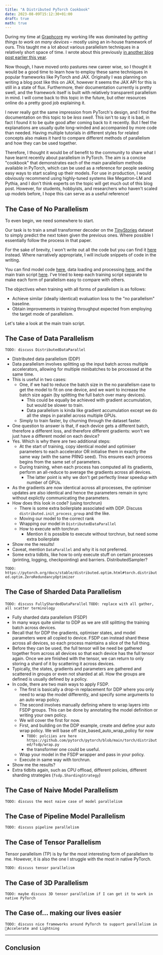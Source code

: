 ```yaml
---
title: "A Distributed PyTorch Cookbook"
date: 2023-08-09T15:12:30+01:00
draft: true
math: true
---
```


During my time at [Graphcore](https://graphcore.ai) my working life was dominated by _getting things to work on many devices_ – mostly using an in-house framework of ours. This taught me a lot about various parallelism techniques in a relatively short space of time. I wrote about this previously [in another blog post earlier this year]().

Now though, I have moved onto pastures new career wise, so I thought it would be a good time to learn how to employ these same techniques in popular frameworks like PyTorch and JAX. Originally I was planning on writing a blog post like this on JAX, however it seems the JAX API for this is still in a state of flux. Furthermore, their documentation currently is pretty swell, and the framework itself is built with relatively transparent parallelism in mind. I will come back to this topic in the future, but other resources online do a pretty good job explaining it. 

I never really got the same impression from PyTorch's design, and I find the documentation on this topic to be _less swell_. This isn't to say it is bad, in fact I found it to be quite good after coming back to it recently. But I feel the explanations are usually quite long-winded and accompanied by more code than needed. Having multiple tutorials in different styles for related concepts also makes it hard to compare different methods of parallelism and how they can be used together.

Therefore, I thought it would be of benefit to the community to share what I have learnt recently about parallelism in PyTorch. The aim is a concise "cookbook" that demonstrates each of the main parallelism methods available in PyTorch, which can be used as a reference for people seeking easy ways to start scaling up their models. For use in production, I would obviously recommend using highly-tuned systems like Megatron-LM and Pythia, and I don't think experts on the topic will get much out of this blog post. However, for students, hobbyists, and researchers who haven't scaled up models before, I hope this can serve as a useful reference!

## The Case of No Parallelism
To even begin, we need somewhere to start.

Our task is to train a small transformer decoder on the
[TinyStories](https://arxiv.org/abs/2305.07759) dataset to simply predict the
next token given the previous ones. Where possible I essentially follow the
process in that paper.

For the sake of brevity, I won't write out all the code but you can find it
[here](https://github.com/distributed-pytorch-cookbook) instead. Where
narratively appropriate, I will include snippets of code in the writing.

You can find model code [here](), data loading and processing [here](), and the
main train script [here](). I've tried to keep each training script separate to
make each form of parallelism easy to compare with others.

The objectives when training with all forms of parallelism is as follows:
- Achieve similar (ideally identical) evaluation loss to the "no parallelism" baseline.
- Obtain improvements in training throughput expected from employing the target mode of parallelism.

Let's take a look at the main train script.

## The Case of Data Parallelism
`TODO: discuss DistributedDataParallel`

- Distributed data parallelism (DDP)
- Data parallelism involves splitting up the input batch across multiple
accelerators, allowing for multiple minibatches to be processed at the same
time.
- This is useful in two cases:
    - One, if we had to reduce the batch size in the no parallelism case to get the model to fit on one device, and we want to increase the batch size again (by splitting the full batch over many devices).
        - This could be equally be achieved with gradient accumulation, but would be slower to train.
        - Data parallelism is kinda like gradient accumulation except we do all the steps in parallel across multiple GPUs.
    - Simply to train faster, by churning through the dataset faster.
- One question to answer is that, if each device gets a different batch, therefore a different loss, and therefore different gradients: won't we just have a different model on each device?
- Yes. Which is why there are two additional steps:
    - At the start of training, copy identical model and optimiser parameters to each accelerator OR initialise them in exactly the same way (with the same PRNG seed). This ensures each process begins from the same set of parameters.
    - During training, when each process has computed all its gradients, perform an all-reduce to average the gradients across all devices.
        - The latter point is why we don't get perfectly linear speedup with number of GPUs.
- As the gradients are now identical across all processes, the optimiser updates are also identical and hence the parameters remain in sync without explictly communicating the parameters.
- How does this look in code? (using torchrun)
    - There is some extra boilerplate associated with DDP. Discuss `distributed.init_process_group` and the like.
    - Moving our model to the correct rank
    - Wrapping our model in `DistributedDataParallel`
    - How to execute with torchrun
        - Mention it is possible to execute without torchrun, but need some extra boilerplate
- Show me the results!
- Caveat, mention `DataParallel` and why it is not preferred.
- Some extra tidbits, like how to only execute stuff on certain processes (printing, logging, checkpointing) and barriers. DistributedSampler?

`TODO: https://pytorch.org/docs/stable/distributed.optim.html#torch.distributed.optim.ZeroRedundancyOptimizer`

## The Case of Sharded Data Parallelism
`TODO: discuss FullyShardedDataParallel`
`TODO: replace with all gather, all scatter terminology`

- Fully sharded data parallelism (FSDP)
- In many ways quite similar to DDP as we are still splitting the training batch across devices.
- Recall that for DDP the gradients, optimiser states, and model parameters were all copied to device. FSDP can instead shard these across all devices, so each process maintains a slice of the full thing.
- Before they can be used, the full tensor will be need be gathered together from across all devices so that each device has the full tensor again. Once we are finished with the tensor, we can return to only storing a shard of it by scattering it across devices.
- Typically, the states, gradients and parameters are gathered and scattered in groups or even not sharded at all. How the groups are defined is usually defined by a policy.
- In code, there are two main ways to apply FSDP. 
    - The first is basically a drop-in replacement for DDP where you only need to wrap the model differently, and specify some arguments to an auto wrap policy.
    - The second involves manually defining where to wrap layers into FSDP groups. This can be done by annotating the model definition or writing your own policy.
    - We will cover the first for now.
    - First, and building on the DDP example, create and define your auto wrap policy. We will base off size_based_auto_wrap_policy for now
        - `TODO: polciies are here https://github.com/pytorch/pytorch/blob/main/torch/distributed/fsdp/wrap.py`
        - the transformer one could be useful.
    - Wrap your model in the FSDP wrapper and pass in your policy.
    - Execute in same way with torchrun.
- Show me the results?
- Extra tidbits again, such as CPU offload, different policies, different sharding strategies (`fsdp.ShardingStrategy`)
    

## The Case of Naive Model Parallelism
`TODO: discuss the most naive case of model parallelism`

## The Case of Pipeline Model Parallelism
`TODO: discuss pipeline parallelism`

## The Case of Tensor Parallelism
Tensor parallelism (TP) is by far the most interesting form of parallelism to me. However, it is also the one I struggle with the most in native PyTorch.

`TODO: discuss tensor parallelism`

## The Case of 3D Parallelism
`TODO: maybe discuss 3D tensor parallelism if I can get it to work in native PyTorch`

## The Case of... making our lives easier
`TODO: discuss nice frameworks around PyTorch to support parallelism in 🤗Accelerate and Lightning`

---

## Conclusion
